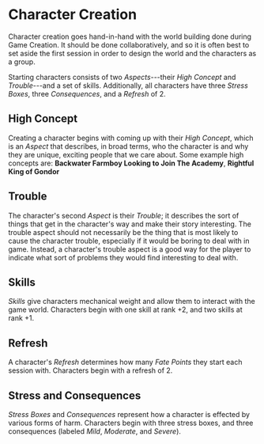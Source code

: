 # Character Creation

Character creation goes hand-in-hand with the world building done during Game
Creation. It should be done collaboratively, and so it is often best to set
aside the first session in order to design the world and the characters as a
group.

Starting characters consists of two _Aspects_---their _High Concept_ and
_Trouble_---and a set of skills. Additionally, all characters have three
_Stress Boxes_, three _Consequences_, and a _Refresh_ of 2.

## High Concept

Creating a character begins with coming up with their _High Concept_, which is
an _Aspect_ that describes, in broad terms, who the character is and why they
are unique, exciting people that we care about. Some example high concepts
are: **Backwater Farmboy Looking to Join The Academy**, **Rightful King of
Gondor**

<!-- Add examples, perhaps from the example characters? -->

## Trouble

The character's second _Aspect_ is their _Trouble_; it describes the sort of
things that get in the character's way and make their story interesting. The
trouble aspect should not necessarily be the thing that is most likely to
cause the character trouble, especially if it would be boring to deal with in
game.  Instead, a character's trouble aspect is a good way for the player to
indicate what sort of problems they would find interesting to deal with.

<!-- Add examples, perhaps from the example characters? -->

## Skills 

_Skills_ give characters mechanical weight and allow them to interact with the
game world. Characters begin with one skill at rank +2, and two skills at rank
+1.

## Refresh

A character's _Refresh_ determines how many _Fate Points_ they start each
session with.  Characters begin with a refresh of 2.

## Stress and Consequences

_Stress Boxes_ and _Consequences_ represent how a character is effected by
various forms of harm. Characters begin with three stress boxes, and three
consequences (labeled _Mild_, _Moderate_, and _Severe_).
